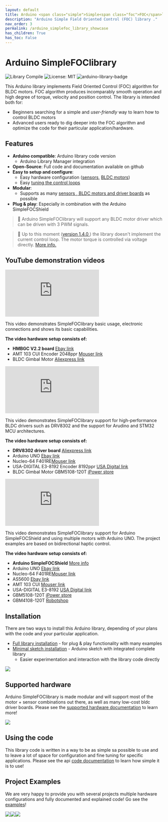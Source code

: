 ```yaml
---
layout: default
title: Arduino <span class="simple">Simple<span class="foc">FOC</span>library</span>
description: "Arduino Simple Field Oriented Control (FOC) library ."
nav_order: 3
permalink: /arduino_simplefoc_library_showcase
has_children: True
has_toc: False
---
```



# Arduino <span class="simple">Simple<span class="foc">FOC</span>library</span>

![Library Compile](https://github.com/askuric/Arduino-FOC/workflows/Library%20Compile/badge.svg)
![License: MIT](https://img.shields.io/badge/License-MIT-yellow.svg)
![arduino-library-badge](https://www.ardu-badge.com/badge/Simple%20FOC.svg?)

This Arduino library implements Field Oriented Control (FOC) algorithm for BLDC motors. FOC algorithm produces incomparably smooth operation and high degree of torque, velocity and position control.
The library is intended both for: 
- Beginners searching for a simple and *user-friendly* way to learn how to control BLDC motors 
- Advanced users ready to dig deeper into the FOC algorithm and optimize the code for their particular application/hardware.

## Features
- **Arduino compatible**: Arduino library code version 
  - Arduino Library Manager integration
- **Open-Source**: Full code and documentation available on github
- **Easy to setup and configure**: 
  - Easy hardware configuration ([sensors](sensors), [BLDC motors](motor_initialization))
  - Easy [tuning the control loops](motion_control)
- **Modular**:
  - Supports as many [sensors ,  BLDC motors  and  driver boards](supported_hardware) as possible
- **Plug & play**: Especially in combination with the Arduino <span class="simple">Simple<span class="foc">FOC</span>Shield</span>

<blockquote class="info">📢 Arduino <span class="simple">Simple<span class="foc">FOC</span>library</span> will support any BLDC motor driver which can be driven with 3 PWM signals.</blockquote>
<blockquote class="warning">📢
Up to this moment (<a href="https://github.com/askuric/Arduino-FOC/releases">version 1.4.0 <i class="fa fa-tag"></i></a>) the library doesn't implement the current control loop. The motor torque is controlled via voltage directly. <a href="voltage_torque_control"> More info.</a>
</blockquote>


## YouTube demonstration videos
<iframe class="youtube" src="https://www.youtube.com/embed/Y5kLeqTc6Zk" frameborder="0" allow="accelerometer; autoplay; encrypted-media; gyroscope; picture-in-picture" allowfullscreen></iframe>

This video demonstrates <span class="simple">Simple<span class="foc">FOC</span>library</span> basic usage, electronic connections and shows its basic capabilities.

**The video hardware setup consists of:**
<ul class="width60">
<li> 
<b>HMBGC V2.2 board </b> <a class="pull-right" href="https://www.ebay.com/itm/HMBGC-V2-0-3-Axle-Gimbal-Controller-Control-Plate-Board-Module-with-Sensor/351497840990?hash=item51d6e7695e:g:BAsAAOSw0QFXBxrZ">Ebay link <span class="fa fa-link"></span></a>
</li>
<li>
AMT 103 CUI Encoder 2048ppr <a class="pull-right" href="https://www.mouser.fr/ProductDetail/CUI-Devices/AMT103-V?qs=%2Fha2pyFaduivK%252B0pk7%2Fn5JVYn0KI22hXp9BVM%2FOAA64YDfmI%2FUQlRWDW0CMgz3WfQ6GDou4mx58%3D">Mouser link <span class="fa fa-link"></span></a>
</li>
<li>
BLDC Gimbal Motor  <a class="pull-right" href="https://fr.aliexpress.com/item/32483131130.html?spm=a2g0o.productlist.0.0.6ddd749fFd3u9E&algo_pvid=a67f2ec1-5341-4f97-ba3e-720e24f6c4fb&algo_expid=a67f2ec1-5341-4f97-ba3e-720e24f6c4fb-10&btsid=0b0a187915885172220541390e7eed&ws_ab_test=searchweb0_0,searchweb201602_,searchweb201603_">Aliexpress link <span class="fa fa-link"></span></a>
</li>
</ul> 

<iframe class="youtube" src="https://www.youtube.com/embed/RI4nNMF608I" frameborder="0" allow="accelerometer; autoplay; encrypted-media; gyroscope; picture-in-picture" allowfullscreen></iframe>

This video demonstrates <span class="simple">Simple<span class="foc">FOC</span>library</span> support for high-performance BLDC drivers such as DRV8302 and the support for Arudino and STM32 MCU architectures. 

**The video hardware setup consists of:**
<ul class="width60">
<li>
<b>DRV8302 driver board</b> <a class="pull-right" href="https://bit.ly/2BZZ5fG">Aliexpress link <span class="fa fa-link"></span></a>
</li>
<li> 
Arduino UNO <a class="pull-right" href="https://www.ebay.com/itm/HMBGC-V2-0-3-Axle-Gimbal-Controller-Control-Plate-Board-Module-with-Sensor/351497840990?hash=item51d6e7695e:g:BAsAAOSw0QFXBxrZ">Ebay link <span class="fa fa-link"></span></a>
</li>
<li> 
Nucleo-64 F401RE<a class="pull-right" href="https://www.mouser.fr/ProductDetail/STMicroelectronics/NUCLEO-F401RE?qs=fK8dlpkaUMvGeToFJ6rzdA%3D%3D">Mouser link <span class="fa fa-link"></span></a>
</li>
<li>
USA-DIGITAL E3-8192 Encoder 8192ppr  <a class="pull-right" href="https://www.usdigital.com/products/encoders/incremental/kit/E3">USA Digital link <span class="fa fa-link"></span></a>
</li>
<li>
BLDC Gimbal Motor GBM5108-120T <a class="pull-right" href="https://www.onedrone.com/store/ipower-gbm5108-120t-gimbal-motor.html">iPower store <span class="fa fa-link"></span></a>
</li>
</ul> 

<iframe class="youtube" src="https://www.youtube.com/embed/xTlv1rPEqv4" frameborder="0" allow="accelerometer; autoplay; encrypted-media; gyroscope; picture-in-picture" allowfullscreen></iframe>

This video demonstrates <span class="simple">Simple<span class="foc">FOC</span>library</span> support for Arduino <span class="simple">Simple<span class="foc">FOC</span>Shield</span> and using multiple motors with Arduino UNO. The project examples are based on bidirectional haptic control. 

**The video hardware setup consists of:**
<ul class="width60">
<li>
<b>Arduino <span class="simple">Simple<span class="foc">FOC</span>Shield</span></b> <a class="pull-right" href="arduino_simplefoc_shield_showcase">More info <span class="fa fa-link"></span></a>
</li>
<li> 
Arduino UNO <a class="pull-right" href="https://www.ebay.com/itm/HMBGC-V2-0-3-Axle-Gimbal-Controller-Control-Plate-Board-Module-with-Sensor/351497840990?hash=item51d6e7695e:g:BAsAAOSw0QFXBxrZ">Ebay link <span class="fa fa-link"></span></a>
</li>
<li> 
Nucleo-64 F401RE<a class="pull-right" href="https://www.mouser.fr/ProductDetail/STMicroelectronics/NUCLEO-F401RE?qs=fK8dlpkaUMvGeToFJ6rzdA%3D%3D">Mouser link <span class="fa fa-link"></span></a>
</li>
<li> 
AS5600  <a class="pull-right" href="https://www.ebay.com/itm/1PC-New-AS5600-magnetic-encoder-sensor-module-12bit-high-precision/303401254431?hash=item46a41fbe1f:g:nVwAAOSwTJJd8zRK">Ebay link <span class="fa fa-link"></span></a>
</li>
<li>
AMT 103 CUI <a class="pull-right" href="https://www.mouser.fr/ProductDetail/CUI-Devices/AMT103-V?qs=%2Fha2pyFaduivK%252B0pk7%2Fn5JVYn0KI22hXp9BVM%2FOAA64YDfmI%2FUQlRWDW0CMgz3WfQ6GDou4mx58%3D">Mouser link <span class="fa fa-link"></span></a>
</li>
<li>
USA-DIGITAL E3-8192  <a class="pull-right" href="https://www.usdigital.com/products/encoders/incremental/kit/E3">USA Digital link <span class="fa fa-link"></span></a>
</li>
<li>
GBM5108-120T <a class="pull-right" href="https://www.onedrone.com/store/ipower-gbm5108-120t-gimbal-motor.html">iPower store <span class="fa fa-link"></span></a>
</li>
<li>
GBM4108-120T <a class="pull-right" href="https://www.robotshop.com/en/ipower-gbm4108h-120t-gimbal-motor.html">Robotshop <span class="fa fa-link"></span></a>
</li>
</ul> 


## Installation
There are two ways to install this Arduino library, depending of your plans with the code and your particular application.
- [Full library installation](library_download) - for plug & play functionality with many examples 
- [Minimal sketch installation](minimal_download) - Arduino sketch with integrated complete library
    - Easier experimentation and interaction with the library code directly
<p><img src="extras/Images/alm.gif" class="width50"></p>  


## Supported hardware
Arduino <span class="simple">Simple<span class="foc">FOC</span>library</span> is made modular and will support most of the motor + sensor combinations out there, as well as many low-cost bldc driver boards.
Please see the [supported hardware documentation](supported_hardware) to learn more!
<p><img src="extras/Images/connection.gif" class="width50"></p>

## Using the code
This library code is written in a way to be as simple sa possible to use and to leave a lot of space for configuration and fine tuning for specific applications. 
Please see the api [code documentation](code) to learn how simple it is to use!

## Project Examples 
We are very happy to provide you with several projects multiple hardware configurations and fully documented and explained code!
Go see the [examples](examples)!
<p style="width:100%">
<a href="position_control_example"><img src="extras/Images/position_control_example.jpg" class="img200 img_half"></a><a href="velocity_control_example"><img src="extras/Images/hmbgc_v22_velocity_control.jpg" class="img200 img_half"></a><a href="simplefoc_pendulum"><img src="extras/Images/foc_pendulum.jpg" class="img200 img_half"></a>
</p>
